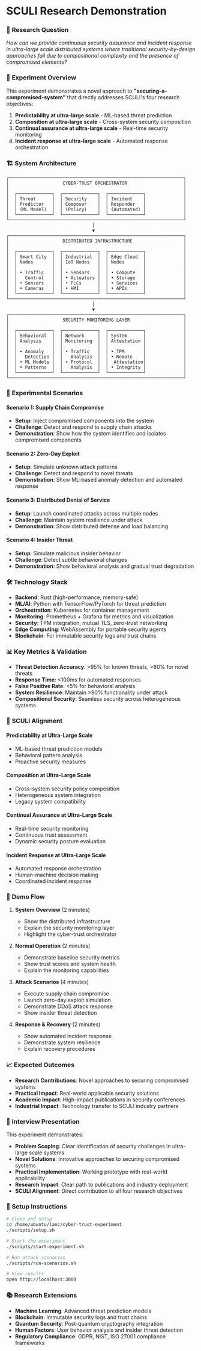 # SCULI Research Demonstration

### 🎯 **Research Question**
*How can we provide continuous security assurance and incident response in ultra-large scale distributed systems where traditional security-by-design approaches fail due to compositional complexity and the presence of compromised elements?*

### 🔬 **Experiment Overview**

This experiment demonstrates a novel approach to **"securing-a-compromised-system"** that directly addresses SCULI's four research objectives:

1. **Predictability at ultra-large scale** - ML-based threat prediction
2. **Composition at ultra-large scale** - Cross-system security composition
3. **Continual assurance at ultra-large scale** - Real-time security monitoring
4. **Incident response at ultra-large scale** - Automated response orchestration

### 🏗️ **System Architecture**

```
┌─────────────────────────────────────────────────────────────────┐
│                    CYBER-TRUST ORCHESTRATOR                     │
│                                                                 │
│  ┌─────────────┐  ┌─────────────┐  ┌─────────────┐              │
│  │ Threat      │  │ Security    │  │ Incident    │              │
│  │ Predictor   │  │ Composer    │  │ Responder   │              │
│  │ (ML Model)  │  │ (Policy)    │  │ (Automated) │              │
│  └─────────────┘  └─────────────┘  └─────────────┘              │
└─────────────────────────────────────────────────────────────────┘
                                │
                                ▼
┌─────────────────────────────────────────────────────────────────┐
│                    DISTRIBUTED INFRASTRUCTURE                   │
│                                                                 │
│  ┌─────────────┐  ┌─────────────┐  ┌─────────────┐              │
│  │ Smart City  │  │ Industrial  │  │ Edge Cloud  │              │
│  │ Nodes       │  │ IoT Nodes   │  │ Nodes       │              │
│  │             │  │             │  │             │              │
│  │ • Traffic   │  │ • Sensors   │  │ • Compute   │              │
│  │   Control   │  │ • Actuators │  │ • Storage   │              │
│  │ • Sensors   │  │ • PLCs      │  │ • Services  │              │
│  │ • Cameras   │  │ • HMI       │  │ • APIs      │              │
│  └─────────────┘  └─────────────┘  └─────────────┘              │
└─────────────────────────────────────────────────────────────────┘
                                │
                                ▼
┌─────────────────────────────────────────────────────────────────┐
│                    SECURITY MONITORING LAYER                    │
│                                                                 │
│  ┌─────────────┐  ┌─────────────┐  ┌─────────────┐              │
│  │ Behavioral  │  │ Network     │  │ System      │              │
│  │ Analysis    │  │ Monitoring  │  │ Attestation │              │
│  │             │  │             │  │             │              │
│  │ • Anomaly   │  │ • Traffic   │  │ • TPM       │              │
│  │   Detection │  │   Analysis  │  │ • Remote    │              │
│  │ • ML Models │  │ • Protocol  │  │  Attestation│              │
│  │ • Patterns  │  │   Analysis  │  │ • Integrity │              │
│  └─────────────┘  └─────────────┘  └─────────────┘              │
└─────────────────────────────────────────────────────────────────┘
```

### 🧪 **Experimental Scenarios**

#### **Scenario 1: Supply Chain Compromise**
- **Setup**: Inject compromised components into the system
- **Challenge**: Detect and respond to supply chain attacks
- **Demonstration**: Show how the system identifies and isolates compromised components

#### **Scenario 2: Zero-Day Exploit**
- **Setup**: Simulate unknown attack patterns
- **Challenge**: Detect and respond to novel threats
- **Demonstration**: Show ML-based anomaly detection and automated response

#### **Scenario 3: Distributed Denial of Service**
- **Setup**: Launch coordinated attacks across multiple nodes
- **Challenge**: Maintain system resilience under attack
- **Demonstration**: Show distributed defense and load balancing

#### **Scenario 4: Insider Threat**
- **Setup**: Simulate malicious insider behavior
- **Challenge**: Detect subtle behavioral changes
- **Demonstration**: Show behavioral analysis and gradual trust degradation

### 🛠️ **Technology Stack**

- **Backend**: Rust (high-performance, memory-safe)
- **ML/AI**: Python with TensorFlow/PyTorch for threat prediction
- **Orchestration**: Kubernetes for container management
- **Monitoring**: Prometheus + Grafana for metrics and visualization
- **Security**: TPM integration, mutual TLS, zero-trust networking
- **Edge Computing**: WebAssembly for portable security agents
- **Blockchain**: For immutable security logs and trust chains

### 📊 **Key Metrics & Validation**

- **Threat Detection Accuracy**: >95% for known threats, >80% for novel threats
- **Response Time**: <100ms for automated responses
- **False Positive Rate**: <5% for behavioral analysis
- **System Resilience**: Maintain >90% functionality under attack
- **Compositional Security**: Seamless security across heterogeneous systems

### 🎯 **SCULI Alignment**

#### **Predictability at Ultra-Large Scale**
- ML-based threat prediction models
- Behavioral pattern analysis
- Proactive security measures

#### **Composition at Ultra-Large Scale**
- Cross-system security policy composition
- Heterogeneous system integration
- Legacy system compatibility

#### **Continual Assurance at Ultra-Large Scale**
- Real-time security monitoring
- Continuous trust assessment
- Dynamic security posture evaluation

#### **Incident Response at Ultra-Large Scale**
- Automated response orchestration
- Human-machine decision making
- Coordinated incident response

### 🚀 **Demo Flow**

1. **System Overview** (2 minutes)
   - Show the distributed infrastructure
   - Explain the security monitoring layer
   - Highlight the cyber-trust orchestrator

2. **Normal Operation** (2 minutes)
   - Demonstrate baseline security metrics
   - Show trust scores and system health
   - Explain the monitoring capabilities

3. **Attack Scenarios** (4 minutes)
   - Execute supply chain compromise
   - Launch zero-day exploit simulation
   - Demonstrate DDoS attack response
   - Show insider threat detection

4. **Response & Recovery** (2 minutes)
   - Show automated incident response
   - Demonstrate system resilience
   - Explain recovery procedures

### 📈 **Expected Outcomes**

- **Research Contributions**: Novel approaches to securing compromised systems
- **Practical Impact**: Real-world applicable security solutions
- **Academic Impact**: High-impact publications in security conferences
- **Industrial Impact**: Technology transfer to SCULI industry partners

### 🎤 **Interview Presentation**

This experiment demonstrates:
- **Problem Scoping**: Clear identification of security challenges in ultra-large scale systems
- **Novel Solutions**: Innovative approaches to securing compromised systems
- **Practical Implementation**: Working prototype with real-world applicability
- **Research Impact**: Clear path to publications and industry deployment
- **SCULI Alignment**: Direct contribution to all four research objectives

### 🔧 **Setup Instructions**

```bash
# Clone and setup
cd /home/ubuntu/lanc/cyber-trust-experiment
./scripts/setup.sh

# Start the experiment
./scripts/start-experiment.sh

# Run attack scenarios
./scripts/run-scenarios.sh

# View results
open http://localhost:3000
```

### 📚 **Research Extensions**

- **Machine Learning**: Advanced threat prediction models
- **Blockchain**: Immutable security logs and trust chains
- **Quantum Security**: Post-quantum cryptography integration
- **Human Factors**: User behavior analysis and insider threat detection
- **Regulatory Compliance**: GDPR, NIST, ISO 27001 compliance frameworks
